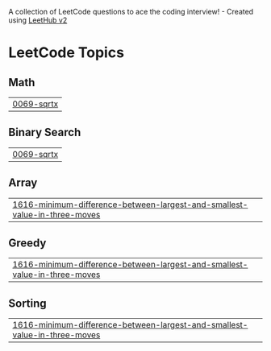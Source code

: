 A collection of LeetCode questions to ace the coding interview! - Created using [LeetHub v2](https://github.com/arunbhardwaj/LeetHub-2.0)
<!---LeetCode Topics Start-->
# LeetCode Topics
## Math
|  |
| ------- |
| [0069-sqrtx](https://github.com/Shivam-Mishra1417/leetcodeByShivam/tree/master/0069-sqrtx) |
## Binary Search
|  |
| ------- |
| [0069-sqrtx](https://github.com/Shivam-Mishra1417/leetcodeByShivam/tree/master/0069-sqrtx) |
## Array
|  |
| ------- |
| [1616-minimum-difference-between-largest-and-smallest-value-in-three-moves](https://github.com/Shivam-Mishra1417/leetcodeByShivam/tree/master/1616-minimum-difference-between-largest-and-smallest-value-in-three-moves) |
## Greedy
|  |
| ------- |
| [1616-minimum-difference-between-largest-and-smallest-value-in-three-moves](https://github.com/Shivam-Mishra1417/leetcodeByShivam/tree/master/1616-minimum-difference-between-largest-and-smallest-value-in-three-moves) |
## Sorting
|  |
| ------- |
| [1616-minimum-difference-between-largest-and-smallest-value-in-three-moves](https://github.com/Shivam-Mishra1417/leetcodeByShivam/tree/master/1616-minimum-difference-between-largest-and-smallest-value-in-three-moves) |
<!---LeetCode Topics End-->